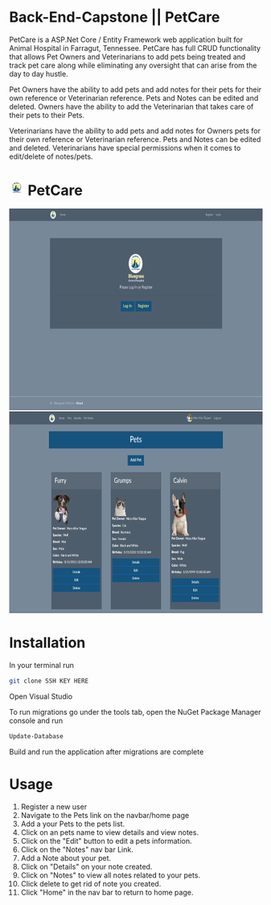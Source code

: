 # Back-End-Capstone || PetCare

PetCare is a ASP.Net Core / Entity Framework web application built for Animal Hospital in Farragut, Tennessee. PetCare has full CRUD functionality that allows Pet Owners and Veterinarians to add pets being treated and track pet care along while eliminating any oversight that can arise from the day to day hustle.  

Pet Owners have the ability to add pets and add notes for their pets for their own reference or Veterinarian reference.  Pets and Notes can be edited and deleted. Owners have the ability to add the Veterinarian that takes care of their pets to their Pets.

Veterinarians have the ability to add pets and add notes for Owners pets for their own reference or Veterinarian reference.  Pets and Notes can be edited and deleted. Veterinarians have special permissions when it comes to edit/delete of notes/pets.
# <img src="BluegrassPetCare/wwwroot/assets/bglogoenhanced.png" height="30px" width="30px"> PetCare


<img src="BluegrassPetCare/wwwroot/assets/bpclogin.png" height="400px" width="700px"> <img src="BluegrassPetCare/wwwroot/assets/bpc.png" height="400px" width="700px">

# Installation

In your terminal run 


```bash
git clone SSH KEY HERE
```

Open Visual Studio

To run migrations go under the tools tab, open the NuGet Package Manager console and run
```bash
Update-Database 
```

Build and run the application after migrations are complete

# Usage
1. Register a new user
2. Navigate to the Pets link on the navbar/home page
3. Add a your Pets to the pets list.
4. Click on an pets name to view details and view notes.
5. Click on the "Edit" button to edit a pets information.
6. Click on the "Notes" nav bar Link.
7. Add a Note about your pet.
8. Click on "Details" on your note created.
9. Click on "Notes" to view all notes related to your pets.
10. Click delete to get rid of note you created.
11. Click "Home" in the nav bar to return to home page.
